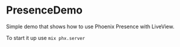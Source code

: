 # PresenceDemo
Simple demo that shows how to use Phoenix Presence with LiveView.

To start it up use `mix phx.server`
